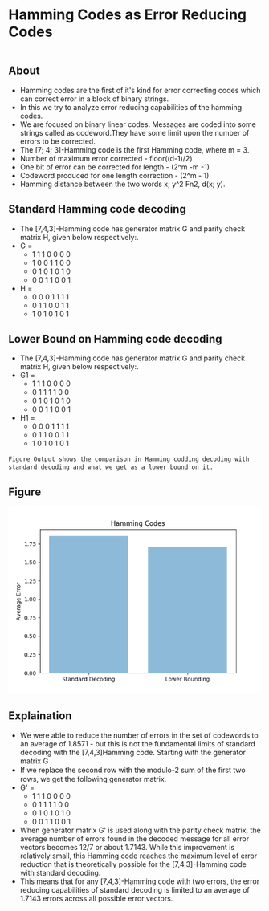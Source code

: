#  Hamming Codes as Error Reducing Codes
```

```
## About
* Hamming codes are the first of it's kind for error correcting codes which can correct error in a block of binary strings. 
* In this we try to analyze error reducing capabilities of the hamming codes. 
* We are focused on binary linear codes. 
 Messages are coded into some strings called as codeword.They have some limit upon the number of errors to be corrected.
* The [7; 4; 3]-Hamming code is the first Hamming code, where m = 3.
* Number of maximum error corrected - floor((d-1)/2)
* One bit of error can be corrected for length - (2^m -m -1)
* Codeword produced for one length correction - (2^m - 1)
* Hamming distance between the two words x; y^2 Fn2, d(x; y).


## Standard Hamming code decoding

* The [7,4,3]-Hamming code has generator matrix G and parity check matrix H, given below respectively:.
 * G = 
      * 1 1 1 0 0 0 0 
      * 1 0 0 1 1 0 0 
      * 0 1 0 1 0 1 0
      * 0 0 1 1 0 0 1
 * H = 
      * 0 0 0 1 1 1 1
      * 0 1 1 0 0 1 1 
      * 1 0 1 0 1 0 1
      

## Lower Bound on Hamming code decoding

* The [7,4,3]-Hamming code has generator matrix G and parity check matrix H, given below respectively:.
 * G1 = 
      * 1 1 1 0 0 0 0 
      * 0 1 1 1 1 0 0 
      * 0 1 0 1 0 1 0
      * 0 0 1 1 0 0 1
 * H1 = 
      * 0 0 0 1 1 1 1
      * 0 1 1 0 0 1 1 
      * 1 0 1 0 1 0 1
      

```
Figure Output shows the comparison in Hamming codding decoding with standard decoding and what we get as a lower bound on it.
```

## Figure

![Output](Figure.png)


## Explaination

* We were able to reduce the number of errors in the set of codewords to an average of 1.8571 - but this is not the fundamental limits of standard decoding with the [7,4,3]Hamming code. Starting with the generator matrix G
* If we replace the second row with the modulo-2 sum of the ﬁrst two rows, we get the following generator matrix. 
 * G' = 
      * 1 1 1 0 0 0 0
      * 0 1 1 1 1 0 0 
      * 0 1 0 1 0 1 0
      * 0 0 1 1 0 0 1 
* When generator matrix G' is used along with the parity check matrix, the average number of errors found in the decoded message for all error vectors becomes 12/7 or about 1.7143. While this improvement is relatively small, this Hamming code reaches the maximum level of error reduction that is theoretically possible for the
[7,4,3]-Hamming code with standard decoding. 
* This means that for any [7,4,3]-Hamming code with two errors, the error reducing capabilities of standard decoding is limited to an average of 1.7143 errors across all possible error vectors. 




